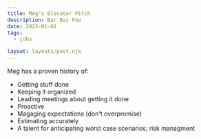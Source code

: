 ```yaml
---
title: Meg's Elevator Pitch
description: Bar Baz Foo
date: 2023-01-01
tags:
  - jobs

layout: layouts/post.njk
---
```


Meg has a proven history of:  
* Getting stuff done 
* Keeping it organized
* Leading meetings about getting it done
* Proactive
* Magaging expectations (don't overpromise)
* Estimating accurately
* A talent for anticipating worst case scenarios; risk managment  


